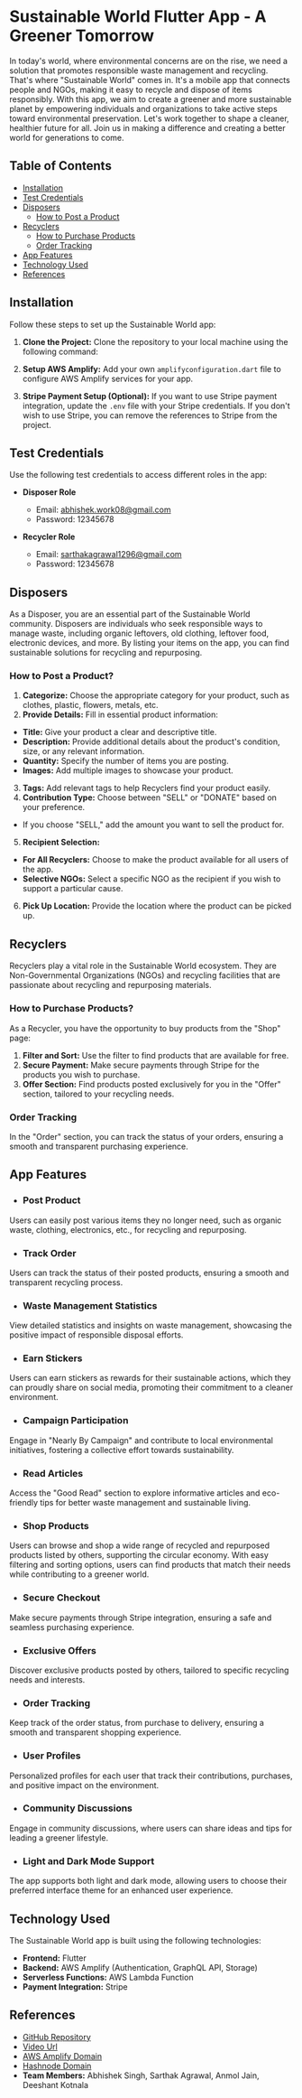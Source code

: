 # Sustainable World Flutter App - A Greener Tomorrow

In today's world, where environmental concerns are on the rise, we need a solution that promotes responsible waste management and recycling. That's where "Sustainable World" comes in. It's a mobile app that connects people and NGOs, making it easy to recycle and dispose of items responsibly. With this app, we aim to create a greener and more sustainable planet by empowering individuals and organizations to take active steps toward environmental preservation. Let's work together to shape a cleaner, healthier future for all. Join us in making a difference and creating a better world for generations to come.

## Table of Contents
- [Installation](#installation)
- [Test Credentials](#test-credentials)
- [Disposers](#disposers)
  - [How to Post a Product](#how-to-post-a-product)
- [Recyclers](#recyclers)
  - [How to Purchase Products](#how-to-purchase-products)
  - [Order Tracking](#order-tracking)
- [App Features](#app-features)
- [Technology Used](#technology-used)
- [References](#references)

## Installation
Follow these steps to set up the Sustainable World app:

1. **Clone the Project:** Clone the repository to your local machine using the following command:

2. **Setup AWS Amplify:** Add your own `amplifyconfiguration.dart` file to configure AWS Amplify services for your app.

3. **Stripe Payment Setup (Optional):** If you want to use Stripe payment integration, update the `.env` file with your Stripe credentials. If you don't wish to use Stripe, you can remove the references to Stripe from the project.

## Test Credentials
Use the following test credentials to access different roles in the app:

- **Disposer Role**
  - Email: abhishek.work08@gmail.com
  - Password: 12345678

- **Recycler Role**
  - Email: sarthakagrawal1296@gmail.com
  - Password: 12345678

## Disposers
As a Disposer, you are an essential part of the Sustainable World community. Disposers are individuals who seek responsible ways to manage waste, including organic leftovers, old clothing, leftover food, electronic devices, and more. By listing your items on the app, you can find sustainable solutions for recycling and repurposing.

### How to Post a Product?
1. **Categorize:** Choose the appropriate category for your product, such as clothes, plastic, flowers, metals, etc.
2. **Provide Details:** Fill in essential product information:
- **Title:** Give your product a clear and descriptive title.
- **Description:** Provide additional details about the product's condition, size, or any relevant information.
- **Quantity:** Specify the number of items you are posting.
- **Images:** Add multiple images to showcase your product.
3. **Tags:** Add relevant tags to help Recyclers find your product easily.
4. **Contribution Type:** Choose between "SELL" or "DONATE" based on your preference.
- If you choose "SELL," add the amount you want to sell the product for.
5. **Recipient Selection:**
- **For All Recyclers:** Choose to make the product available for all users of the app.
- **Selective NGOs:** Select a specific NGO as the recipient if you wish to support a particular cause.
6. **Pick Up Location:** Provide the location where the product can be picked up.

## Recyclers
Recyclers play a vital role in the Sustainable World ecosystem. They are Non-Governmental Organizations (NGOs) and recycling facilities that are passionate about recycling and repurposing materials.

### How to Purchase Products?
As a Recycler, you have the opportunity to buy products from the "Shop" page:

1. **Filter and Sort:** Use the filter to find products that are available for free.
2. **Secure Payment:** Make secure payments through Stripe for the products you wish to purchase.
3. **Offer Section:** Find products posted exclusively for you in the "Offer" section, tailored to your recycling needs.

### Order Tracking
In the "Order" section, you can track the status of your orders, ensuring a smooth and transparent purchasing experience.

## App Features
- ### Post Product
Users can easily post various items they no longer need, such as organic waste, clothing, electronics, etc., for recycling and repurposing.
- ### Track Order
Users can track the status of their posted products, ensuring a smooth and transparent recycling process.
- ### Waste Management Statistics
View detailed statistics and insights on waste management, showcasing the positive impact of responsible disposal efforts.
- ### Earn Stickers
Users can earn stickers as rewards for their sustainable actions, which they can proudly share on social media, promoting their commitment to a cleaner environment.
- ### Campaign Participation
Engage in "Nearly By Campaign" and contribute to local environmental initiatives, fostering a collective effort towards sustainability.
- ### Read Articles
Access the "Good Read" section to explore informative articles and eco-friendly tips for better waste management and sustainable living.
- ### Shop Products
Users can browse and shop a wide range of recycled and repurposed products listed by others, supporting the circular economy. With easy filtering and sorting options, users can find products that match their needs while contributing to a greener world.
- ### Secure Checkout
Make secure payments through Stripe integration, ensuring a safe and seamless purchasing experience.
- ### Exclusive Offers
Discover exclusive products posted by others, tailored to specific recycling needs and interests.
- ### Order Tracking
Keep track of the order status, from purchase to delivery, ensuring a smooth and transparent shopping experience.
- ### User Profiles
Personalized profiles for each user that track their contributions, purchases, and positive impact on the environment.
- ### Community Discussions
Engage in community discussions, where users can share ideas and tips for leading a greener lifestyle.
- ### Light and Dark Mode Support
The app supports both light and dark mode, allowing users to choose their preferred interface theme for an enhanced user experience.

## Technology Used
The Sustainable World app is built using the following technologies:
- **Frontend:** Flutter
- **Backend:** AWS Amplify (Authentication, GraphQL API, Storage)
- **Serverless Functions:** AWS Lambda Function
- **Payment Integration:** Stripe

## References
- [GitHub Repository](https://github.com/abhishek-900/AWS-Amplify-Sustainable-World)
- [Video Url](https://www.sustainableworldapp.com)
- [AWS Amplify Domain](https://346661771235.signin.aws.amazon.com/console)
- [Hashnode Domain](https://makeitsimple.hashnode.dev/)
- **Team Members:** Abhishek Singh, Sarthak Agrawal, Anmol Jain, Deeshant Kotnala


